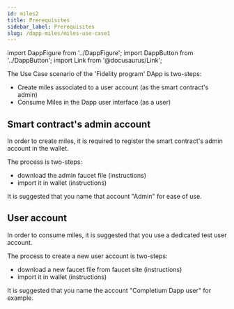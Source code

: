 ```yaml
---
id: miles2
title: Prerequisites
sidebar_label: Prerequisites
slug: /dapp-miles/miles-use-case1
---
```


import DappFigure from '../DappFigure';
import DappButton from '../DappButton';
import Link from '@docusaurus/Link';

The Use Case scenario of the 'Fidelity program' DApp is two-steps:

* Create miles associated to a user account (as the smart contract's admin)
* Consume Miles in the Dapp user interface (as a user)
## Smart contract's admin account

In order to create miles, it is required to register the smart contract's admin account in the wallet.

The process is two-steps:
* download the admin faucet file (<Link to="/docs/dapp-tools/accounts#admin-account">instructions</Link>)
* import it in wallet (<Link to="/docs/dapp-tools/thanos#import-faucet-file">instructions</Link>)

It is suggested that you name that account "Admin" for ease of use.

## User account

In order to consume miles, it is suggested that you use a dedicated test user account.

The process to create a new user account is two-steps:
* download a new faucet file from faucet site (<Link to="/docs/dapp-tools/accounts#create-test-account">instructions</Link>)
* import it in wallet (<Link to="/docs/dapp-tools/thanos#import-faucet-file">instructions</Link>)

It is suggested that you name the account "Completium Dapp user" for example.
